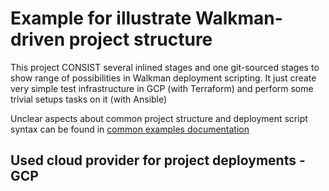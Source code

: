 # Example for illustrate Walkman-driven project  structure
This project CONSIST several inlined stages and one git-sourced stages to show range of 
possibilities in Walkman deployment scripting. It just create very simple test infrastructure 
in GCP (with Terraform) and perform some trivial setups tasks on it (with Ansible) 

Unclear aspects about common project structure and  deployment script syntax can be found in
[common examples documentation](https://github.com/shakhor-shual/walkman/tree/main/examples)  

## Used cloud provider for project deployments - GCP



